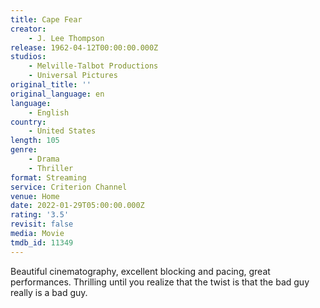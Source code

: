 ```yaml
---
title: Cape Fear
creator:
    - J. Lee Thompson
release: 1962-04-12T00:00:00.000Z
studios:
    - Melville-Talbot Productions
    - Universal Pictures
original_title: ''
original_language: en
language:
    - English
country:
    - United States
length: 105
genre:
    - Drama
    - Thriller
format: Streaming
service: Criterion Channel
venue: Home
date: 2022-01-29T05:00:00.000Z
rating: '3.5'
revisit: false
media: Movie
tmdb_id: 11349
---
```


Beautiful cinematography, excellent blocking and pacing, great performances. Thrilling until you realize that the twist is that the bad guy really is a bad guy.
